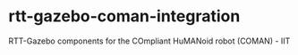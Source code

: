 # rtt-gazebo-coman-integration
RTT-Gazebo components for the COmpliant HuMANoid robot (COMAN) - IIT
